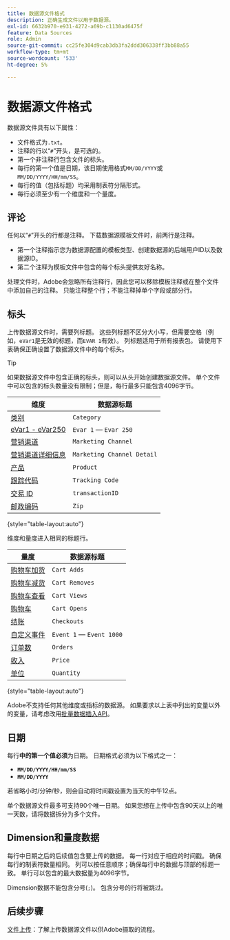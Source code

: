```yaml
---
title: 数据源文件格式
description: 正确生成文件以用于数据源。
exl-id: 6632b970-e931-4272-a69b-c1130ad6475f
feature: Data Sources
role: Admin
source-git-commit: cc25fe304d9cab3db3fa2ddd306338ff3bb88a55
workflow-type: tm+mt
source-wordcount: '533'
ht-degree: 5%

---
```


# 数据源文件格式

数据源文件具有以下属性：

* 文件格式为`.txt`。
* 注释的行以“`#`”开头，是可选的。
* 第一个非注释行包含文件的标头。
* 每行的第一个值是日期，该日期使用格式`MM/DD/YYYY`或`MM/DD/YYYY/HH/mm/SS`。
* 每行的值（包括标题）均采用制表符分隔形式。
* 每行必须至少有一个维度和一个量度。

## 评论

任何以“`#`”开头的行都是注释。 下载数据源模板文件时，前两行是注释。

* 第一个注释指示您为数据源配置的模板类型、创建数据源的后端用户ID以及数据源ID。
* 第二个注释为模板文件中包含的每个标头提供友好名称。

处理文件时，Adobe会忽略所有注释行，因此您可以移除模板注释或在整个文件中添加自己的注释。 只能注释整个行；不能注释掉单个字段或部分行。

## 标头

上传数据源文件时，需要列标题。 这些列标题不区分大小写，但需要空格（例如，`eVar1`是无效的标题，而`EVAR 1`有效）。 列标题适用于所有报表包。 请使用下表确保正确设置了数据源文件中的每个标头。

>[!TIP]
>
>如果数据源文件中包含正确的标头，则可以从头开始创建数据源文件。 单个文件中可以包含的标头数量没有限制；但是，每行最多只能包含4096字节。

| 维度 | 数据源标题 |
| --- | --- |
| [类别](/help/components/dimensions/category.md) | `Category` |
| [eVar1 - eVar250](/help/components/dimensions/evar.md) | `Evar 1` — `Evar 250` |
| [营销渠道](/help/components/dimensions/marketing-channel.md) | `Marketing Channel` |
| [营销渠道详细信息](/help/components/dimensions/marketing-detail.md) | `Marketing Channel Detail` |
| [产品](/help/components/dimensions/product.md) | `Product` |
| [跟踪代码](/help/components/dimensions/tracking-code.md) | `Tracking Code` |
| [交易 ID](/help/implement/vars/page-vars/transactionid.md) | `transactionID` |
| [邮政编码](/help/components/dimensions/zip-code.md) | `Zip` |

{style="table-layout:auto"}

维度和量度进入相同的标题行。

| 量度 | 数据源标题 |
| --- | --- |
| [购物车加货](/help/components/metrics/cart-additions.md) | `Cart Adds` |
| [购物车减货](/help/components/metrics/cart-removals.md) | `Cart Removes` |
| [购物车查看](/help/components/metrics/cart-views.md) | `Cart Views` |
| [购物车](/help/components/metrics/carts.md) | `Cart Opens` |
| [结账](/help/components/metrics/checkouts.md) | `Checkouts` |
| [自定义事件](/help/components/metrics/custom-events.md) | `Event 1` — `Event 1000` |
| [订单数](/help/components/metrics/orders.md) | `Orders` |
| [收入](/help/components/metrics/revenue.md) | `Price` |
| [单位](/help/components/metrics/units.md) | `Quantity` |

{style="table-layout:auto"}

Adobe不支持任何其他维度或指标的数据源。 如果要求以上表中列出的变量以外的变量，请考虑改用[批量数据插入API](https://developer.adobe.com/analytics-apis/docs/2.0/guides/endpoints/bulk-data-insertion/)。

## 日期

每行&#x200B;**中的第一个值必须**&#x200B;为日期。 日期格式必须为以下格式之一：

* **`MM/DD/YYYY/HH/mm/SS`**
* **`MM/DD/YYYY`**

若省略小时/分钟/秒，则会自动将时间戳设置为当天的中午12点。

单个数据源文件最多可支持90个唯一日期。 如果您想在上传中包含90天以上的唯一天数，请将数据拆分为多个文件。

## Dimension和量度数据

每行中日期之后的后续值包含要上传的数据。 每一行对应于相应的时间戳。 确保每行的制表符数量相同。 列可以按任意顺序；确保每行中的数据与顶部的标题一致。 单行可以包含的最大数据量为4096字节。

Dimension数据不能包含分号(`;`)。 包含分号的行将被跳过。

## 后续步骤

[文件上传](file-upload.md)：了解上传数据源文件以供Adobe摄取的流程。
